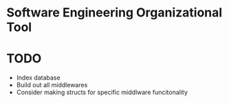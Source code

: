 # Software Engineering Organizational Tool

# TODO
* Index database
* Build out all middlewares
* Consider making structs for specific middlware funcitonality
